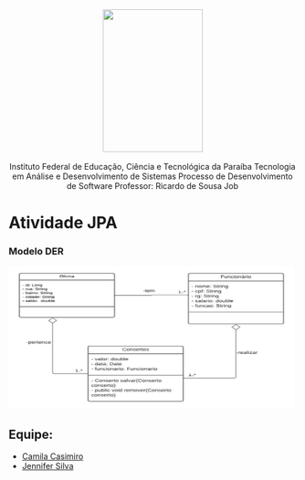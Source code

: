 <div align="center">
<img src="https://user-images.githubusercontent.com/57498887/134352674-9837ff29-10ff-44f7-8c46-cb517767be49.png" width="175" height="250">

Instituto Federal de Educação, Ciência e Tecnológica da Paraíba
Tecnologia em Análise e Desenvolvimento de Sistemas
Processo de Desenvolvimento de Software
Professor: Ricardo de Sousa Job
</div>

# Atividade JPA

### Modelo DER

<img src="diagrama-classes.jpeg" width="500" height="250">


## Equipe:
- <a href="https://github.com/camilacasimiro" alt="github">Camila Casimiro</a>
- <a href="https://github.com/JenniferSilva46" alt="github">Jennifer Silva</a>

